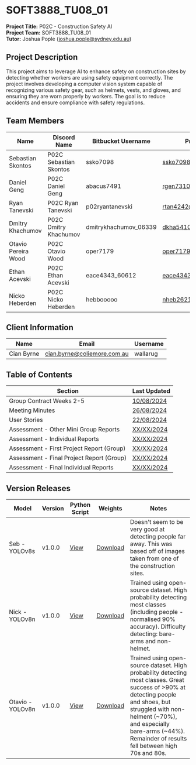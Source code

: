 # SOFT3888_TU08_01

**Project Title:**  P02C - Construction Safety AI  
**Project Team:** SOFT3888_TU08_01  
**Tutor:** Joshua Pople (<joshua.pople@sydney.edu.au>)  

## Project Description

This project aims to leverage AI to enhance safety on construction sites by detecting whether workers are using safety equipment correctly. The project involves developing a computer vision system capable of recognizing various safety gear, such as helmets, vests, and gloves, and ensuring they are worn properly by workers. The goal is to reduce accidents and ensure compliance with safety regulations.

## Team Members

| Name | Discord Name | Bitbucket Username | Primary Email |
|--|--|--|--|
| Sebastian Skontos | P02C Sebastian Skontos | ssko7098 | <ssko7098@uni.sydney.edu.au> |
| Daniel Geng | P02C Daniel Geng | abacus7491 | <rgen7310@uni.sydney.edu.au> |
| Ryan Tanevski | P02C Ryan Tanevski | p02ryantanevski | <rtan4242@uni.sydney.edu.au> |
| Dmitry Khachumov | P02C Dmitry Khachumov | dmitrykhachumov_06339 | <dkha5410@uni.sydney.edu.au> |
| Otavio Pereira Wood | P02C Otavio Wood | oper7179 | <oper7179@uni.sydney.edu.au> |
| Ethan Acevski | P02C Ethan Acevski | eace4343_60612 | <eace4343@uni.sydney.edu.au> |
| Nicko Heberden | P02C Nicko Heberden | hebbooooo | <nheb2621@uni.sydney.edu.au> |

## Client Information

| Name | Email | Username
|--|--|--|
| Cian Byrne | <cian.byrne@coliemore.com.au> | wallarug |

## Table of Contents

| Section | Last Updated |
|--|--|
| Group Contract Weeks 2-5 | [10/08/2024](https://docs.google.com/document/d/18aAVpdywvQ0mdwcO19D_DLwmfNz0LkLy/edit?usp=sharing&ouid=103567359036304240364&rtpof=true&sd=true) |
| Meeting Minutes | [26/08/2024](wiki/minutes/README.md) |
| User Stories | [22/08/2024](wiki/user-stories.md) |
| Assessment - Other Mini Group Reports | [XX/XX/2024]() |
| Assessment - Individual Reports | [XX/XX/2024]() |
| Assessment - First Project Report (Group) | [XX/XX/2024]() |
| Assessment - Final Project Report (Group) | [XX/XX/2024]() |
| Assessment - Final Individual Reports | [XX/XX/2024]() |



## Version Releases

| Model | Version | Python Script | Weights | Notes |
|--|--|--|--|--|
| Seb - YOLOv8s | v1.0.0 | [View](/model_training/Seb-Model-1.ipynb) | [Download](https://unisydneyedu-my.sharepoint.com/:u:/g/personal/ssko7098_uni_sydney_edu_au/Ed6bBdoA7JlPpAacTjC66CgBjV40WEpTZFYjura93LDCzQ?e=dVwtta) | Doesn't seem to be very good at detecting people far away. This was based off of images taken from one of the construction sites. |
| Nick - YOLOv8n | v1.0.0 | [View](/model_training/Nicko-Model-1.ipynb) | [Download](https://unisydneyedu-my.sharepoint.com/:u:/g/personal/nheb2621_uni_sydney_edu_au/EeOcqku4sdtNoEKYfIk9R_IBGczHtVI7L-U2qC26D96x1g?e=xpB7t3) | Trained using open-source dataset. High probability detecting most classes (including people - normalised 90% accuracy). Difficulty detecting: bare-arms and non-helmet. |
| Otavio - YOLOv8n | v1.0.0 | [View](/model_training/Otavio-Model-1.ipynb) | [Download](https://unisydneyedu-my.sharepoint.com/:u:/g/personal/oper7179_uni_sydney_edu_au/EcNysiCF_kZPuSIp-UPWrU4BYlF3YYwkj3_yfC9xhycVjA?e=RoSePV) | Trained using open-source dataset. High probability detecting most classes. Great success of >90% at detecting people and shoes, but struggled with non-helment (~70%), and especially bare-arms (~44%). Remainder of results fell between high 70s and 80s. |



